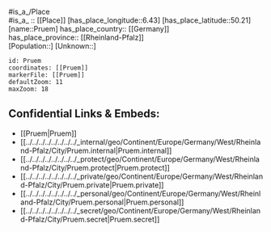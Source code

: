 ﻿---
location: [50.21,6.43] 
mapzoom: [7,12] 
mapmarker: city 
type: City
tags:
- geo/City


SpocWebEntityId: 33539
isDeleted: false
confidential: public

---
#is_a_/Place  
#is_a_ :: [[Place]] 
[has_place_longitude::6.43] 
[has_place_latitude::50.21] 
[name::Pruem] 
has_place_country:: [[Germany]]  
has_place_province:: [[Rheinland-Pfalz]]  
[Population::] 
[Unknown::] 


```leaflet
id: Pruem
coordinates: [[Pruem]] 
markerFile: [[Pruem]] 
defaultZoom: 11 
maxZoom: 18
```


## Confidential Links & Embeds: 
- [[Pruem|Pruem]]  
- [[../../../../../../../../_internal/geo/Continent/Europe/Germany/West/Rheinland-Pfalz/City/Pruem.internal|Pruem.internal]] 
- [[../../../../../../../../_protect/geo/Continent/Europe/Germany/West/Rheinland-Pfalz/City/Pruem.protect|Pruem.protect]] 
- [[../../../../../../../../_private/geo/Continent/Europe/Germany/West/Rheinland-Pfalz/City/Pruem.private|Pruem.private]] 
- [[../../../../../../../../_personal/geo/Continent/Europe/Germany/West/Rheinland-Pfalz/City/Pruem.personal|Pruem.personal]] 
- [[../../../../../../../../_secret/geo/Continent/Europe/Germany/West/Rheinland-Pfalz/City/Pruem.secret|Pruem.secret]] 
